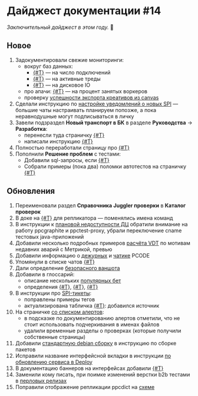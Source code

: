 # Дайджест документации #14
_Заключительный дайджест в этом году._ 🎄

## Новое
1. Задокументировали свежие мониторинги:
   - вокруг баз данных:
      - [{#T}](../../alerts/mysql-threads-connected.md) — на число подключений
      - [{#T}](../../alerts/mysql-threads-running.md) — на активные треды
      - [{#T}](../../alerts/mysql-slow-io.md) — на дисковое IO
    - про апачи: [{#T}](../../alerts/busy-apache-workers.md) — на процент занятых воркеров
    - проверку [успешности экспорта креативов из canvas](../../alerts/dsp-creative-export-alive.md)
1. Сделали инструкцию по [настройке уведомлений о новых SPI](../../../incidents/subscribe-to-spi.md) — большие чаты настраивать планируем попозже, а пока неравнодушные могут подписываться в личку
1. Завели подзраздел **Новый транспорт в БК** в разделе **Руководства** → **Разработка**:
   - перенесли туда страничку [{#T}](../../../bstransport/howto-code.md)
   - написали инструкцию [{#T}](../../../bstransport/banner-resources-resync.md)
1. Полностью переработали страницу про [{#T}](../../../incidents/green-protocol.md)
1. Пополнили **Решение проблем** с тестами:
   - Добавили sql-запросы, если [{#T}](../../../guide/troubleshooting/maximum-number-of-campaigns.md#prepare-for-delete)
   - Собрали примеры (пока два) поломки автотестов на страничку [{#T}](../../../guide/troubleshooting/autotests-does-not-working.md)

## Обновления
1. Переименовали раздел **Справочника** **Juggler проверки** в **Каталог проверок**
1. В доке на [{#T}](../../../guide/jeri/deploy-b2yt.md#initial-import-via-tm) для репликатора — поменялись имена команд
1. В инструкции к [плановой недоступности ДЦ](../../../jeri/howto-minus-dc.md) обратили внимание на работу ppcgraphite и ppctest-proxy,
   убрали переключение cname тестовых java-приложений
1. Добавили несколько подробных примеров [расчёта VDT](../../../incidents/assessment/how-to.md#calculate-vdt) по мотивам недавних аварий с Метрикой, превью
1. Добавили информацию о [дежурных](../../duty.md#pcode) и [чатике](../../chats.md#pcode) PCODE
1. Упомянули в списке чатов [{#T}](../../chats.md#DISMonitoring) 
1. Дали определение [безопасного ваншота](../../../oneshot/concept.md#safe-oneshot)
1. Добавили в глоссарий:
   - описание нескольких [популярных бет](../../../glossary/glossary.md#beta)
   - определения [{#T}](../../../glossary/glossary.md#marty), [{#T}](../../../glossary/glossary.md#sro), [{#T}](../../../glossary/glossary.md#sre)
1. В инструкции про [SPI-тикеты](../../../incidents/spi-ticket.md#carefully-create-spi):
   - поправлены примеры тегов
   - актуализирована табличка [{#T}](../../../incidents/spi-ticket.md#base-markup-required-fields): добавился источник
1. На страничке [со списком алертов](../../../jeri/reference/juggler-alerts.md#checks):
   - в подсказке по документированию алертов отметили, что не стоит использовать подчеркивания в именах файлов
   - удалили временные разделы о проверках (которые получили собственные страницы)
1. Добавили [стандартную debian сборку](../../../guide/dev/how-to-package.md#debian) в инструкцию по сборке пакетов
1. Исправили название интерфейсной вкладки в инструкции [по обновлению сервиса в Deploy](../../../jeri/guide/update-yadeploy-stage#apply-new-spec)
1. В документацию баннеров на интерфейсах добавили [{#T}](../../../dev/banner/concept.md#repo-read-safely-for-collection-of-interfaces)
1. Заменили кому писать, при поимке изменений верстки b2b тестами в [перловых релизах](../../../guide/releases/perl.md)
1. Поправили отображение репликации ppcdict на [схеме](../../schemes/direct-production-services.md#db)
